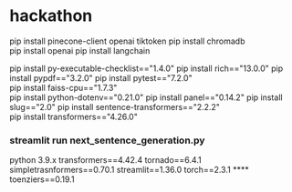 # hackathon


pip install pinecone-client openai tiktoken
pip install chromadb	
pip install openai
pip install langchain

pip install py-executable-checklist=="1.4.0"
pip install rich=="13.0.0"
pip install pypdf=="3.2.0"
pip install pytest=="7.2.0"			
pip install faiss-cpu=="1.7.3"				
pip install python-dotenv=="0.21.0"
pip install panel=="0.14.2"
pip install slug=="2.0"
pip install sentence-transformers=="2.2.2"		
pip install transformers=="4.26.0"

### streamlit run next_sentence_generation.py
python 3.9.x
transformers==4.42.4
tornado==6.4.1
simpletrasnformers==0.70.1
streamlit==1.36.0
torch==2.3.1
**** toenziers==0.19.1

